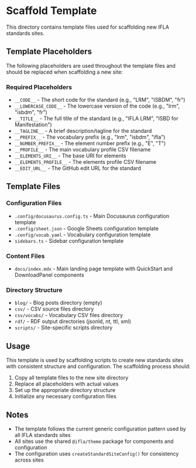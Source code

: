 # Scaffold Template

This directory contains template files used for scaffolding new IFLA standards sites.

## Template Placeholders

The following placeholders are used throughout the template files and should be replaced when scaffolding a new site:

### Required Placeholders

- `__CODE__` - The short code for the standard (e.g., "LRM", "ISBDM", "fr")
- `__LOWERCASE_CODE__` - The lowercase version of the code (e.g., "lrm", "isbdm", "fr")
- `__TITLE__` - The full title of the standard (e.g., "IFLA LRM", "ISBD for Manifestation")
- `__TAGLINE__` - A brief description/tagline for the standard
- `__PREFIX__` - The vocabulary prefix (e.g., "lrm", "isbdm", "ifla")
- `__NUMBER_PREFIX__` - The element number prefix (e.g., "E", "T")
- `__PROFILE__` - The main vocabulary profile CSV filename
- `__ELEMENTS_URI__` - The base URI for elements
- `__ELEMENTS_PROFILE__` - The elements profile CSV filename
- `__EDIT_URL__` - The GitHub edit URL for the standard

## Template Files

### Configuration Files

- `.config/docusaurus.config.ts` - Main Docusaurus configuration template
- `.config/sheet.json` - Google Sheets configuration template
- `.config/vocab.yaml` - Vocabulary configuration template
- `sidebars.ts` - Sidebar configuration template

### Content Files

- `docs/index.mdx` - Main landing page template with QuickStart and DownloadPanel components

### Directory Structure

- `blog/` - Blog posts directory (empty)
- `csv/` - CSV source files directory
- `csv/vocabs/` - Vocabulary CSV files directory
- `rdf/` - RDF output directories (jsonld, nt, ttl, xml)
- `scripts/` - Site-specific scripts directory

## Usage

This template is used by scaffolding scripts to create new standards sites with consistent structure and configuration. The scaffolding process should:

1. Copy all template files to the new site directory
2. Replace all placeholders with actual values
3. Set up the appropriate directory structure
4. Initialize any necessary configuration files

## Notes

- The template follows the current generic configuration pattern used by all IFLA standards sites
- All sites use the shared `@ifla/theme` package for components and configuration
- The configuration uses `createStandardSiteConfig()` for consistency across sites
